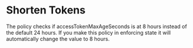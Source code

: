 # Shorten Tokens
The policy checks if accessTokenMaxAgeSeconds is at 8 hours instead of the default 24 hours. 
If you make this policy in enforcing state it will automatically change the value to 8 hours. 